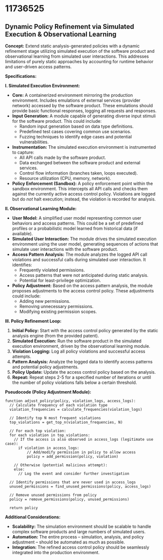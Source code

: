 # 11736525

## Dynamic Policy Refinement via Simulated Execution & Observational Learning

**Concept:** Extend static analysis-generated policies with a dynamic refinement stage utilizing simulated execution of the software product and observational learning from simulated user interactions. This addresses limitations of purely static approaches by accounting for runtime behavior and user-driven access patterns.

**Specifications:**

**I. Simulated Execution Environment:**

*   **Core:** A containerized environment mirroring the production environment.  Includes emulations of external services (provider network) accessed by the software product.  These emulations should provide basic functional responses, logging all requests and responses.
*   **Input Generation:** A module capable of generating diverse input stimuli for the software product.  This could include:
    *   Random input generation based on data type definitions.
    *   Predefined test cases covering common use scenarios.
    *   Fuzzing techniques to identify edge cases and potential vulnerabilities.
*   **Instrumentation:**  The simulated execution environment is instrumented to capture:
    *   All API calls made by the software product.
    *   Data exchanged between the software product and external services.
    *   Control flow information (branches taken, loops executed).
    *   Resource utilization (CPU, memory, network).
*   **Policy Enforcement (Sandbox):** A policy enforcement point within the sandbox environment. This intercepts all API calls and checks them against the currently active access control policy.  Violations are logged but do *not* halt execution; instead, the violation is recorded for analysis.

**II. Observational Learning Module:**

*   **User Model:** A simplified user model representing common user behaviors and access patterns.  This could be a set of predefined profiles or a probabilistic model learned from historical data (if available).
*   **Simulated User Interaction:** The module drives the simulated execution environment using the user model, generating sequences of actions that simulate user interactions with the software product.
*   **Access Pattern Analysis:**  The module analyzes the logged API call violations and successful calls during simulated user interaction. It identifies:
    *   Frequently violated permissions.
    *   Access patterns that were not anticipated during static analysis.
    *   Potential for least-privilege optimization.
*   **Policy Adjustment:** Based on the access pattern analysis, the module proposes adjustments to the access control policy. These adjustments could include:
    *   Adding new permissions.
    *   Removing unnecessary permissions.
    *   Modifying existing permission scopes.

**III. Policy Refinement Loop:**

1.  **Initial Policy:** Start with the access control policy generated by the static analysis engine (from the provided patent).
2.  **Simulated Execution:** Run the software product in the simulated execution environment, driven by the observational learning module.
3.  **Violation Logging:** Log all policy violations and successful access attempts.
4.  **Pattern Analysis:** Analyze the logged data to identify access patterns and potential policy adjustments.
5.  **Policy Update:** Update the access control policy based on the analysis.
6.  **Repeat:** Repeat steps 2-5 for a specified number of iterations or until the number of policy violations falls below a certain threshold.

**Pseudocode (Policy Adjustment Module):**

```
function adjust_policy(policy, violation_logs, access_logs):
  // Calculate frequency of each violation type
  violation_frequencies = calculate_frequencies(violation_logs)

  // Identify top N most frequent violations
  top_violations = get_top_n(violation_frequencies, N)

  // For each top violation:
  for each violation in top_violations:
    // If the access is also observed in access_logs (legitimate use case):
      if violation in access_logs:
          // Add/modify permission in policy to allow access
          policy = add_permission(policy, violation)

    // Otherwise (potential malicious attempt):
    else:
      // Log the event and consider further investigation

  // Identify permissions that are never used in access_logs
  unused_permissions = find_unused_permissions(policy, access_logs)

  // Remove unused permissions from policy
  policy = remove_permissions(policy, unused_permissions)

  return policy
```

**Additional Considerations:**

*   **Scalability:** The simulation environment should be scalable to handle complex software products and large numbers of simulated users.
*   **Automation:** The entire process – simulation, analysis, and policy adjustment – should be automated as much as possible.
*   **Integration:** The refined access control policy should be seamlessly integrated into the production environment.